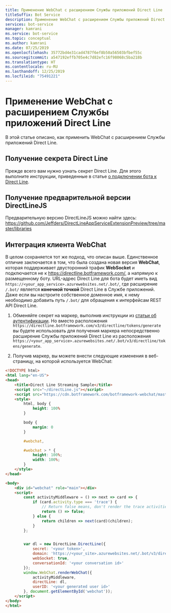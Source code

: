 ```yaml
---
title: Применение WebChat с расширением Службы приложений Direct Line
titleSuffix: Bot Service
description: Применение WebChat с расширением Службы приложений Direct Line
services: bot-service
manager: kamrani
ms.service: bot-service
ms.topic: conceptual
ms.author: kamrani
ms.date: 07/25/2019
ms.openlocfilehash: 35772bd4e31cad4787f6ef8b50a56503bfbef55c
ms.sourcegitcommit: a547192effb705e4c7d82efc16f98068c5ba218b
ms.translationtype: HT
ms.contentlocale: ru-RU
ms.lasthandoff: 12/25/2019
ms.locfileid: "75491221"
---
```

# <a name="use-webchat-with-the-direct-line-app-service-extension"></a>Применение WebChat с расширением Службы приложений Direct Line

В этой статье описано, как применить WebChat с расширением Службы приложений Direct Line.

## <a name="get-your-direct-line-secret"></a>Получение секрета Direct Line

Прежде всего вам нужно узнать секрет Direct Line. Для этого выполните инструкции, приведенные в статье [о подключении бота к Direct Line](bot-service-channel-connect-directline.md).

## <a name="get-the-preview-version-of-directlinejs"></a>Получение предварительной версии DirectLineJS
Предварительную версию DirectLineJS можно найти здесь: https://github.com/Jeffders/DirectLineAppServiceExtensionPreview/tree/master/libraries

## <a name="integrate-webchat-client"></a>Интеграция клиента WebChat

В целом сохраняется тот же подход, что описан выше. Единственное отличие заключается в том, что была создана новая версия **WebChat**, которая поддерживает двусторонний трафик **WebSocket** и подключается не к https://directline.botframework.com/, а напрямую к размещенному боту.
URL-адрес Direct Line для бота будет иметь вид `https://<your_app_service>.azurewebsites.net/.bot/`, где расширение `/.bot/` является **конечной точкой** Direct Line в Службе приложений.
Даже если вы настроите собственное доменное имя, к нему необходимо добавить путь `/.bot/` для обращения к интерфейсам REST API Direct Line.

1. Обменяйте секрет на маркер, выполнив инструкции из [статьи об аутентификации](https://docs.microsoft.com/azure/bot-service/rest-api/bot-framework-rest-direct-line-3-0-authentication?view=azure-bot-service-4.0). Но вместо расположения `https://directline.botframework.com/v3/directline/tokens/generate` вы будете использовать для получения маркера непосредственно расширение Службы приложений Direct Line из расположения `https://<your_app_service>.azurewebsites.net/.bot/v3/directline/tokens/generate`.  

1. Получив маркер, вы можете внести следующие изменения в веб-страницу, на которой используется WebChat:

```html
<!DOCTYPE html>
<html lang="en-US">
<head>
    <title>Direct Line Streaming Sample</title>
    <script src="~/directLine.js"></script>
    <script src="https://cdn.botframework.com/botframework-webchat/master/webchat.js"></script>
    <style>
        html, body {
            height: 100%
        }

        body {
            margin: 0
        }

        #webchat,

        #webchat > * {
            height: 100%;
            width: 100%;
        }
    </style>
</head>

<body>
    <div id="webchat" role="main"></div>
    <script>
        const activityMiddleware = () => next => card => {
            if (card.activity.type === 'trace') {
                // Return false means, don't render the trace activities
                return () => false;
            } else {
                return children => next(card)(children);
            }
        };


        var dl = new DirectLine.DirectLine({
            secret: '<your token>',
            domain: 'https://<your_site>.azurewebsites.net/.bot/v3/directline',
            webSocket: true,
            conversationId: '<your conversation id>'
        });
        window.WebChat.renderWebChat({
            activityMiddleware,
            directLine: dl,
            userID: '<your generated user id>'
        }, document.getElementById('webchat'));
    </script>
</body>
</html>

```
